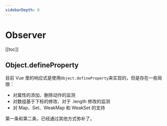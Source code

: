 ```yaml
---
sidebarDepth: 0
---
```


# Observer

[[toc]]

## Object.defineProperty

目前 Vue 里的响应式是使用`Object.defineProperty`来实现的，但是存在一些局限：

- 对属性的添加、删除动作的监测
- 对数组基于下标的修改、对于 .length 修改的监测
- 对 Map、Set、WeakMap 和 WeakSet 的支持

第一条和第二条，已经通过其他方式弥补了。
